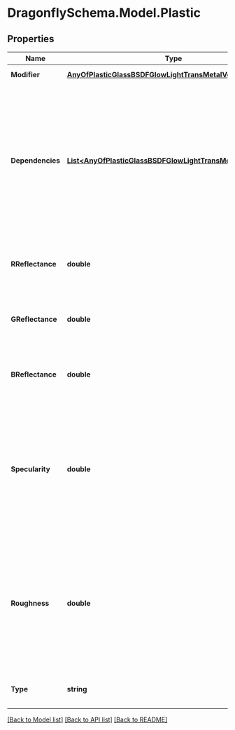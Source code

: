 
# DragonflySchema.Model.Plastic

## Properties

Name | Type | Description | Notes
------------ | ------------- | ------------- | -------------
**Modifier** | [**AnyOfPlasticGlassBSDFGlowLightTransMetalVoidMirror**](AnyOfPlasticGlassBSDFGlowLightTransMetalVoidMirror.md) | Material modifier. | [optional] 
**Dependencies** | [**List&lt;AnyOfPlasticGlassBSDFGlowLightTransMetalVoidMirror&gt;**](AnyOfPlasticGlassBSDFGlowLightTransMetalVoidMirror.md) | List of modifiers that this modifier depends on. This argument is only useful for defining advanced modifiers where the modifier is defined based on other modifiers. | [optional] 
**RReflectance** | **double** | A value between 0 and 1 for the red channel reflectance. | [optional] [default to 0.0D]
**GReflectance** | **double** | A value between 0 and 1 for the green channel reflectance. | [optional] [default to 0.0D]
**BReflectance** | **double** | A value between 0 and 1 for the blue channel reflectance. | [optional] [default to 0.0D]
**Specularity** | **double** | A value between 0 and 1 for the fraction of specularity. Specularity fractions greater than 0.1 are not realistic for non-metallic materials. | [optional] [default to 0D]
**Roughness** | **double** | A value between 0 and 1 for the roughness, specified as the RMS slope of surface facets. Roughness greater than 0.2 are not realistic. | [optional] [default to 0D]
**Type** | **string** |  | [optional] [readonly] [default to "Plastic"]

[[Back to Model list]](../README.md#documentation-for-models)
[[Back to API list]](../README.md#documentation-for-api-endpoints)
[[Back to README]](../README.md)

